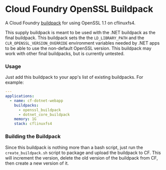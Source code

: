 # Cloud Foundry OpenSSL Buildpack

A Cloud Foundry [buildpack](http://docs.cloudfoundry.org/buildpacks/) for using OpenSSL 1.1 on cflinuxfs4.

This supply buildpack is meant to be used with the .NET buildpack as the final buildpack. This buildpack sets the
the `LD_LIBRARY_PATH` and the `CLR_OPENSSL_VERSION_OVERRIDE` environment variables needed by .NET apps to be able
to use the non-default OpenSSL version. This buildpack may work with other final buildpacks, but is currently
untested.

### Usage

Just add this buildpack to your app's list of existing buildpacks. For example:

```yaml
---
applications:
  - name: cf-dotnet-webapp
    buildpacks:
      - openssl_buildpack
      - dotnet_core_buildpack
    memory: 1G
    stack: cflinuxfs4
```

### Building the Buildpack

Since this buildpack is nothing more than a bash script, just run the `create_buildpack.sh` script to package and upload the buildpack to CF. This will increment the version, delete the old version of the buildpack from CF, then create a new version of it.

